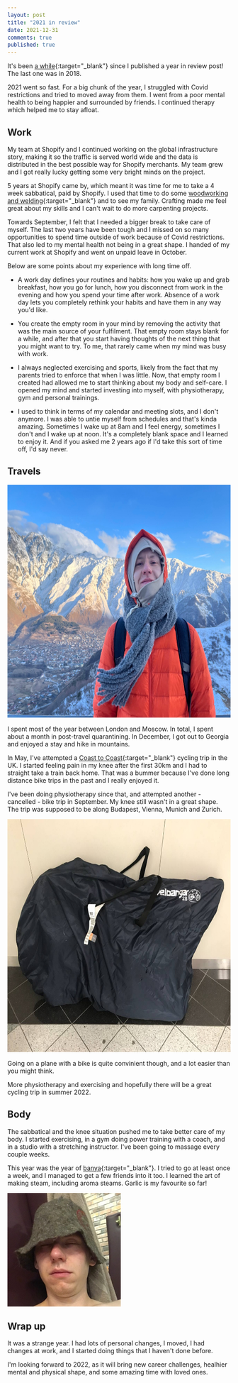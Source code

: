 ```yaml
---
layout: post
title: "2021 in review"
date: 2021-12-31
comments: true
published: true
---
```


It's been [a while](/posts/2017-in-review){:target="_blank"} since I published a year in review post! The last one was in 2018.

2021 went so fast. For a big chunk of the year, I struggled with Covid restrictions and tried to moved away from them. I went from a poor mental health to being happier and surrounded by friends. I continued therapy which helped me to stay afloat.

## Work

My team at Shopify and I continued working on the global infrastructure story, making it so the traffic is served world wide and the data is distributed in the best possible way for Shopify merchants. My team grew and I got really lucky getting some very bright minds on the project.

5 years at Shopify came by, which meant it was time for me to take a 4 week sabbatical, paid by Shopify. I used that time to do some [woodworking and welding](/fabrication){:target="_blank"} and to see my family. Crafting made me feel great about my skills and I can't wait to do more carpenting projects.

Towards September, I felt that I needed a bigger break to take care of myself. The last two years have been tough and I missed on so many opportunities to spend time outside of work because of Covid restrictions. That also led to my mental health not being in a great shape. I handed of my current work at Shopify and went on unpaid leave in October.

Below are some points about my experience with long time off.

* A work day defines your routines and habits: how you wake up and grab breakfast, how you go for lunch, how you disconnect from work in the evening and how you spend your time after work. Absence of a work day lets you completely rethink your habits and have them in any way you'd like.

* You create the empty room in your mind by removing the activity that was the main source of your fulfilment. That empty room stays blank for a while, and after that you start having thoughts of the next thing that you might want to try. To me, that rarely came when my mind was busy with work.

* I always neglected exercising and sports, likely from the fact that my parents tried to enforce that when I was little. Now, that empty room I created had allowed me to start thinking about my body and self-care. I opened my mind and started investing into myself, with physiotherapy, gym and personal trainings. 

* I used to think in terms of my calendar and meeting slots, and I don't anymore. I was able to untie myself from schedules and that's kinda amazing. Sometimes I wake up at 8am and I feel energy, sometimes I don't and I wake up at noon. It's a completely blank space and I learned to enjoy it. And if you asked me 2 years ago if I'd take this sort of time off, I'd say never.

## Travels

<img width="720" height="525" src="/assets/post-images/2021/IMG_1856.jpg" />

I spent most of the year between London and Moscow. In total, I spent about a month in post-travel quarantining. In December, I got out to Georgia and enjoyed a stay and hike in mountains.

In May, I've attempted a [Coast to Coast](https://www.sustrans.org.uk/find-other-routes/c2c-or-sea-to-sea){:target="_blank"} cycling trip in the UK. I started feeling pain in my knee after the first 30km and I had to straight take a train back home. That was a bummer because I've done long distance bike trips in the past and I really enjoyed it.

I've been doing physiotherapy since that, and attempted another - cancelled - bike trip in September. My knee still wasn't in a great shape. The trip was supposed to be along Budapest, Vienna, Munich and Zurich.

<img width="720" height="525" src="/assets/post-images/2021/2021-09-20.jpg" />

Going on a plane with a bike is quite convinient though, and a lot easier than you might think.

More physiotherapy and exercising and hopefully there will be a great cycling trip in summer 2022.

## Body

The sabbatical and the knee situation pushed me to take better care of my body. I started exercising, in a gym doing power training with a coach, and in a studio with a stretching instructor. I've been going to massage every couple weeks.

This year was the year of [banya](https://en.wikipedia.org/wiki/Banya_(sauna)){:target="_blank"}. I tried to go at least once a week, and I managed to get a few friends into it too. I learned the art of making steam, including aroma steams. Garlic is my favourite so far!

<img width="256" height="256" src="/assets/post-images/2021/IMG_9770.jpg" style="margin: 0 auto" />

## Wrap up

It was a strange year. I had lots of personal changes, I moved, I had changes at work, and I started doing things that I haven't done before.

I'm looking forward to 2022, as it will bring new career challenges, healhier mental and physical shape, and some amazing time with loved ones.
